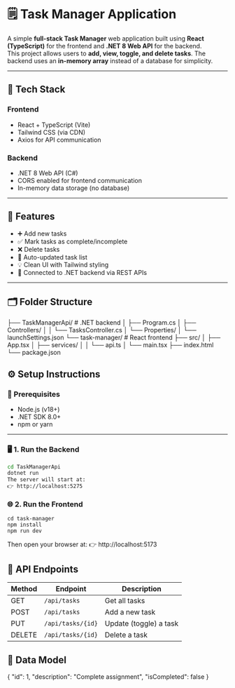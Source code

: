 # 🗒️ Task Manager Application

A simple **full-stack Task Manager** web application built using **React (TypeScript)** for the frontend and **.NET 8 Web API** for the backend.  
This project allows users to **add, view, toggle, and delete tasks**. The backend uses an **in-memory array** instead of a database for simplicity.

---

## 🚀 Tech Stack

### **Frontend**
- React + TypeScript (Vite)
- Tailwind CSS (via CDN)
- Axios for API communication

### **Backend**
- .NET 8 Web API (C#)
- CORS enabled for frontend communication
- In-memory data storage (no database)

---

## 🧩 Features

- ➕ Add new tasks  
- ✅ Mark tasks as complete/incomplete  
- ❌ Delete tasks  
- 🔁 Auto-updated task list  
- 💡 Clean UI with Tailwind styling  
- 🔗 Connected to .NET backend via REST APIs  

---

## 🗂️ Folder Structure

├── TaskManagerApi/ # .NET backend
│ ├── Program.cs
│ ├── Controllers/
│ │ └── TasksController.cs
│ └── Properties/
│ └── launchSettings.json
└── task-manager/ # React frontend
├── src/
│ ├── App.tsx
│ ├── services/
│ │ └── api.ts
│ └── main.tsx
├── index.html
└── package.json

## ⚙️ Setup Instructions

### 🧠 Prerequisites
- Node.js (v18+)
- .NET SDK 8.0+
- npm or yarn

---

### 🖥️ 1. Run the Backend

```bash
cd TaskManagerApi
dotnet run
The server will start at:
👉 http://localhost:5275
```
### 🌐 2. Run the Frontend
```
cd task-manager
npm install
npm run dev
```
Then open your browser at:
👉 http://localhost:5173


 ## 🔌 API Endpoints
| Method | Endpoint          | Description            |
|---------|-------------------|------------------------|
| GET     | `/api/tasks`      | Get all tasks          |
| POST    | `/api/tasks`      | Add a new task         |
| PUT     | `/api/tasks/{id}` | Update (toggle) a task |
| DELETE  | `/api/tasks/{id}` | Delete a task          |


## 💾 Data Model
{
  "id": 1,
  "description": "Complete assignment",
  "isCompleted": false
}